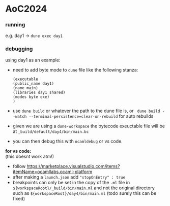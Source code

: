# AoC2024

### running

e.g. day1 -> `dune exec day1`

### debugging
using day1 as an example:  
- need to add byte mode to `dune` file like the following stanza:

    ```
    (executable
    (public_name day1)
    (name main)
    (libraries day1 shared)
    (modes byte exe)
    )
    ```

- use `dune build` or whatever the path to the dune file is, or ` dune build --watch --terminal-persistence=clear-on-rebuild` for auto rebuilds
- given we are using a `dune-workspace` the bytecode exeuctable file will be at `_build/default/day4/bin/main.bc`  
- you can then debug this with `ocamldebug` or vs code.  

**for vs code:**  
(this doesnt work atm!)
- follow https://marketplace.visualstudio.com/items?itemName=ocamllabs.ocaml-platform
- after making a `launch.json` add `"stopOnEntry" : true`
- breakpoints can only be set in the copy of the `.ml` file in `${workspaceRoot}/_build/bin/main.ml` and not the original directory such as `${workspaceRoot}/day4/bin/main.ml` (todo surely this can be fixed)